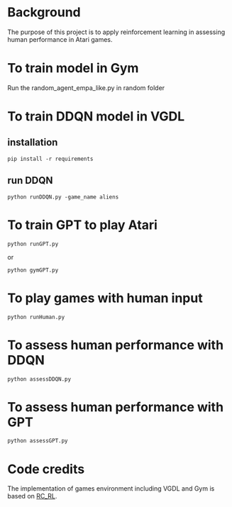 Background
==
The purpose of this project is to apply reinforcement learning in assessing human performance in Atari games.  

To train model in Gym
==
Run the random_agent_empa_like.py in random folder  

To train DDQN model in VGDL
==
installation
--
```
pip install -r requirements
```
run DDQN
--
```
python runDDQN.py -game_name aliens
```
To train GPT to play Atari
==
```
python runGPT.py
```
or  
```
python gymGPT.py
```
To play games with human input
==
```
python runHuman.py
```
To assess human performance with DDQN
==
```
python assessDDQN.py
```
To assess human performance with GPT
==
```
python assessGPT.py
```
Code credits
==
The implementation of games environment including VGDL and Gym is based on [RC_RL](https://github.com/SergioArnaud/RC_RL).
